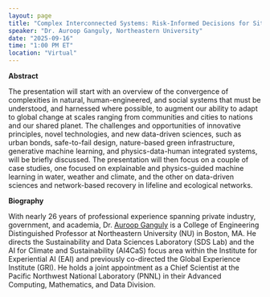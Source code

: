```yaml
---
layout: page
title: "Complex Interconnected Systems: Risk-Informed Decisions for Situations of Compound Extremes"
speaker: "Dr. Auroop Ganguly, Northeastern University"
date: "2025-09-16"
time: "1:00 PM ET"
location: "Virtual"
---
```


**Abstract**  

The presentation will start with an overview of the convergence of complexities in natural, human-engineered, and social systems that must be understood, and harnessed where possible, to augment our ability to adapt to global change at scales ranging from communities and cities to nations and our shared planet. The challenges and opportunities of innovative principles, novel technologies, and new data-driven sciences, such as urban bonds, safe-to-fail design, nature-based green infrastructure, generative machine learning, and physics-data-human integrated systems, will be briefly discussed. The presentation will then focus on a couple of case studies, one focused on explainable and physics-guided machine learning in water, weather and climate, and the other on data-driven sciences and network-based recovery in lifeline and ecological networks.

**Biography**  

With nearly 26 years of professional experience spanning private industry, government, and academia, Dr. [Auroop Ganguly](https://coe.northeastern.edu/people/ganguly-auroop/) is a College of Engineering Distinguished Professor at Northeastern University (NU) in Boston, MA. He directs the Sustainability and Data Sciences Laboratory (SDS Lab) and the AI for Climate and Sustainability (AI4CaS) focus area within the Institute for Experiential AI (EAI) and previously co-directed the Global Experience Institute (GRI). He holds a joint appointment as a Chief Scientist at the Pacific Northwest National Laboratory (PNNL) in their Advanced Computing, Mathematics, and Data Division.

<!-- [📄 View Flyer (PDF)](/assets/Auroop_ComplexRiskFlyer.pdf) -->
